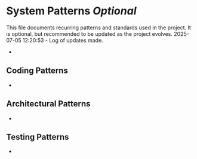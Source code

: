 # System Patterns *Optional*

This file documents recurring patterns and standards used in the project.
It is optional, but recommended to be updated as the project evolves.
2025-07-05 12:20:53 - Log of updates made.

*

## Coding Patterns

*   

## Architectural Patterns

*   

## Testing Patterns

*